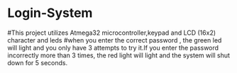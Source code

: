 # Login-System

#This project utilizes Atmega32 microcontroller,keypad and LCD (16x2) character and leds
#when you enter the correct password , the green led will light and you only have 3 attempts to try it.If you enter the password incorrectly more than 3 times, the red light will light and the system will shut down for 5 seconds.
